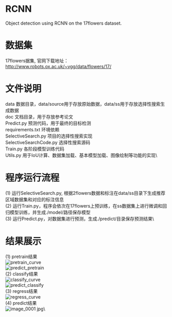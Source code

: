 # RCNN
Object detection using RCNN on the 17flowers dataset.

# 数据集
17flowers据集, 官网下载地址：http://www.robots.ox.ac.uk/~vgg/data/flowers/17/

# 文件说明
data						        数据目录，data/source用于存放原始数据，data/ss用于存放选择性搜索生成数据\
doc							        文档目录，用于存放参考论文\
Predict.py					    预测代码，用于最终的目标检测\
requirements.txt			  环境依赖\
SelectiveSearch.py			项目的选择性搜索实现\
SelectiveSearchCode.py	选择性搜索源码\
Train.py					      各阶段模型训练代码\
Utils.py					      用于IoU计算、数据集加载、基本模型加载、图像绘制等功能的实现\

# 程序运行流程
(1) 运行SelectiveSearch.py, 根据2flowers数据和标注在data/ss目录下生成推荐区域数据集和对应的标注信息\
(2) 运行Train.py，程序会依次在17flowers上预训练，在ss数据集上进行微调和回归模型训练，并生成./model/路径保存模型\
(3) 运行Predict.py，对数据集进行预测，生成./predict/目录保存预测结果\

# 结果展示
(1) pretrain结果\
![pretrain_curve](https://github.com/jchsun1/RCNN/assets/127655914/e24db6c8-fd83-4396-8d0e-92f64378a533)\
![predict_pretrain](https://github.com/jchsun1/RCNN/assets/127655914/0b06db6e-b1d5-48e3-a6b1-c4c902212110)\
(2) classify结果\
![classify_curve](https://github.com/jchsun1/RCNN/assets/127655914/7924722e-08fb-4941-a3f4-ad401293485b)\
![predict_classify](https://github.com/jchsun1/RCNN/assets/127655914/6c734d3f-8cd7-4891-b09c-fc34c928ad8c)\
(3) regress结果\
![regress_curve](https://github.com/jchsun1/RCNN/assets/127655914/6df892f8-7196-4d23-922d-c6831e299ba3)\
(4) predict结果\
![image_0001 jpg](https://github.com/jchsun1/RCNN/assets/127655914/a84ff3df-306d-4220-82d6-6ecb2d2303cd)\

